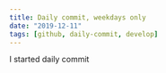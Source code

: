 ```yaml
---
title: Daily commit, weekdays only
date: "2019-12-11"
tags: [github, daily-commit, develop]
---
```


I started daily commit
